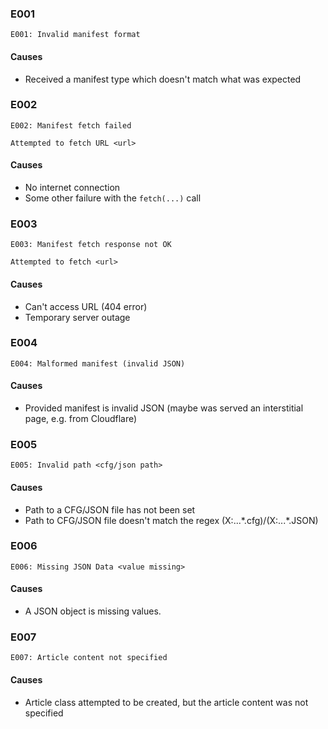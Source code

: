 ### E001

```
E001: Invalid manifest format
```

#### Causes

- Received a manifest type which doesn't match what was expected

### E002

```
E002: Manifest fetch failed

Attempted to fetch URL <url>
```

#### Causes

- No internet connection
- Some other failure with the `fetch(...)` call

### E003

```
E003: Manifest fetch response not OK

Attempted to fetch <url>
```

#### Causes

- Can't access URL (404 error)
- Temporary server outage

### E004

```
E004: Malformed manifest (invalid JSON)
```

#### Causes

- Provided manifest is invalid JSON (maybe was served an interstitial page, e.g. from Cloudflare)

### E005

```
E005: Invalid path <cfg/json path>
```

#### Causes

- Path to a CFG/JSON file has not been set
- Path to CFG/JSON file doesn't match the regex (X:\...\*.cfg)/(X:\...\*.JSON)

### E006

```
E006: Missing JSON Data <value missing>
```

#### Causes

- A JSON object is missing values.

### E007

```
E007: Article content not specified
```

#### Causes

- Article class attempted to be created, but the article content was not specified

